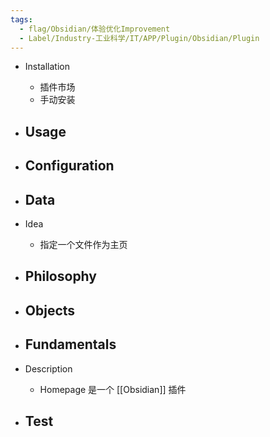 ```yaml
---
tags:
  - flag/Obsidian/体验优化Improvement
  - Label/Industry-工业科学/IT/APP/Plugin/Obsidian/Plugin
---
```


- Installation
    - 插件市场
    - 手动安装

- Usage
    - 

- Configuration
    - 

- Data
    - 

- Idea
    - 指定一个文件作为主页

- Philosophy
    - 

- Objects
    - 

- Fundamentals
    - 

- Description
    - Homepage 是一个 [[Obsidian]] 插件

- Test
    - 
